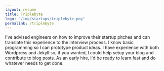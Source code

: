 ```yaml
---
layout: resume
title: Triplebyte
logo: "/img/startups/triplebyte.png"
permalink: /triplebyte
---
```


I've advised engineers on how to improve their startup pitches and can translate this experience to the interview process. I know basic programming so I can prototype product ideas. I have experience with both Wordpress and Jekyll so, if you wanted, I could help setup your blog and contribute to blog posts. As an early hire, I'd be ready to learn fast and do whatever needs to get done.

<!-- 


I know *basic programming (I KNOW programming)

I *even can help build...  
( I CAN help you build and maintain your site)

*As an early hire, **why to put as an early hire??

(I AM READY TO DO whatever I need to do to get THINGS done.) 

**(All I want is to be a part of something great; I’d love to join you guys) I will take this last part off



in a different section write:
give me a trial run: 
- write a blog posts
- conduct interviews
- hire on campus 

-->
                  